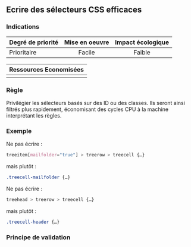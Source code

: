 ## Ecrire des sélecteurs CSS efficaces
### Indications
| Degré de priorité |      Mise en oeuvre       |  Impact écologique    | 
|-------------------|:-------------------------:|:---------------------:|
| Prioritaire       |    Facile                 |   Faible              | 


|Ressources Economisées                                      |
|:----------------------------------------------------------:|
|    |

### Règle
Privilégier les sélecteurs basés sur des ID ou des classes. Ils seront ainsi filtrés plus rapidement, économisant des cycles CPU à la machine interprétant les règles.

### Exemple
Ne pas écrire :
```css
treeitem[mailfolder="true"] > treerow > treecell {…}
```
mais plutôt :
```css
.treecell-mailfolder {…}
```

Ne pas écrire :
```css
treehead > treerow > treecell {…}
```
mais plutôt :
```css
.treecell-header {…}
```

### Principe de validation
